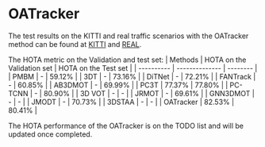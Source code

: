 # OATracker
The test results on the KITTI and real traffic scenarios with the OATracker method can be found at [KITTI](https://www.alipan.com/s/21dYKxxiZyr) and [REAL](https://www.alipan.com/s/cryZmX1JKy9).


The HOTA metric on the Validation and test set:
| Methods    | HOTA on the Validation set | HOTA on the Test set |
| ---------- | -------------- | -------- |
| PMBM       | -                          | 59.12\%  |
| 3DT        | -                          | 73.16\%  |
| DiTNet     | -                          | 72.21\%  |
| FANTrack   | -                          | 60.85\%  |
| AB3DMOT    | -                          | 69.99\%  |
| PC3T       | 77.37\%                    | 77.80\%  |
| PC-TCNN    | -                          | 80.90\%  |
| 3D VOT     | -                          | -        |
| JRMOT      | -                          | 69.61\%  |
| GNN3DMOT   | -                          | -        |
| JMODT      | -                          | 70.73\%  |
| 3DSTAA     | -                          | -        |
| OATracker  | 82.53\%                    | 80.41\%     |

The HOTA performance of the OATracker is on the TODO list and will be updated once completed.
